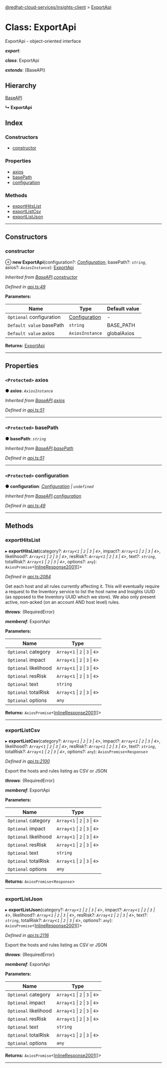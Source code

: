 [@redhat-cloud-services/insights-client](../README.md) > [ExportApi](../classes/exportapi.md)

# Class: ExportApi

ExportApi - object-oriented interface

*__export__*: 

*__class__*: ExportApi

*__extends__*: {BaseAPI}

## Hierarchy

 [BaseAPI](baseapi.md)

**↳ ExportApi**

## Index

### Constructors

* [constructor](exportapi.md#constructor)

### Properties

* [axios](exportapi.md#axios)
* [basePath](exportapi.md#basepath)
* [configuration](exportapi.md#configuration)

### Methods

* [exportHitsList](exportapi.md#exporthitslist)
* [exportListCsv](exportapi.md#exportlistcsv)
* [exportListJson](exportapi.md#exportlistjson)

---

## Constructors

<a id="constructor"></a>

###  constructor

⊕ **new ExportApi**(configuration?: *[Configuration](configuration.md)*, basePath?: *`string`*, axios?: *`AxiosInstance`*): [ExportApi](exportapi.md)

*Inherited from [BaseAPI](baseapi.md).[constructor](baseapi.md#constructor)*

*Defined in [api.ts:49](https://github.com/RedHatInsights/javascript-clients/blob/master/packages/insights/api.ts#L49)*

**Parameters:**

| Name | Type | Default value |
| ------ | ------ | ------ |
| `Optional` configuration | [Configuration](configuration.md) | - |
| `Default value` basePath | `string` |  BASE_PATH |
| `Default value` axios | `AxiosInstance` |  globalAxios |

**Returns:** [ExportApi](exportapi.md)

___

## Properties

<a id="axios"></a>

### `<Protected>` axios

**● axios**: *`AxiosInstance`*

*Inherited from [BaseAPI](baseapi.md).[axios](baseapi.md#axios)*

*Defined in [api.ts:51](https://github.com/RedHatInsights/javascript-clients/blob/master/packages/insights/api.ts#L51)*

___
<a id="basepath"></a>

### `<Protected>` basePath

**● basePath**: *`string`*

*Inherited from [BaseAPI](baseapi.md).[basePath](baseapi.md#basepath)*

*Defined in [api.ts:51](https://github.com/RedHatInsights/javascript-clients/blob/master/packages/insights/api.ts#L51)*

___
<a id="configuration"></a>

### `<Protected>` configuration

**● configuration**: *[Configuration](configuration.md) \| `undefined`*

*Inherited from [BaseAPI](baseapi.md).[configuration](baseapi.md#configuration)*

*Defined in [api.ts:49](https://github.com/RedHatInsights/javascript-clients/blob/master/packages/insights/api.ts#L49)*

___

## Methods

<a id="exporthitslist"></a>

###  exportHitsList

▸ **exportHitsList**(category?: *`Array`<`1` \| `2` \| `3` \| `4`>*, impact?: *`Array`<`1` \| `2` \| `3` \| `4`>*, likelihood?: *`Array`<`1` \| `2` \| `3` \| `4`>*, resRisk?: *`Array`<`1` \| `2` \| `3` \| `4`>*, text?: *`string`*, totalRisk?: *`Array`<`1` \| `2` \| `3` \| `4`>*, options?: *`any`*): `AxiosPromise`<[InlineResponse2001](../interfaces/inlineresponse2001.md)[]>

*Defined in [api.ts:2084](https://github.com/RedHatInsights/javascript-clients/blob/master/packages/insights/api.ts#L2084)*

Get each host and all rules currently affecting it. This will eventually require a request to the Inventory service to list the host name and Insights UUID (as opposed to the Inventory UUID which we store). We also only present active, non-acked (on an account AND host level) rules.

*__throws__*: {RequiredError}

*__memberof__*: ExportApi

**Parameters:**

| Name | Type |
| ------ | ------ |
| `Optional` category | `Array`<`1` \| `2` \| `3` \| `4`> |
| `Optional` impact | `Array`<`1` \| `2` \| `3` \| `4`> |
| `Optional` likelihood | `Array`<`1` \| `2` \| `3` \| `4`> |
| `Optional` resRisk | `Array`<`1` \| `2` \| `3` \| `4`> |
| `Optional` text | `string` |
| `Optional` totalRisk | `Array`<`1` \| `2` \| `3` \| `4`> |
| `Optional` options | `any` |

**Returns:** `AxiosPromise`<[InlineResponse2001](../interfaces/inlineresponse2001.md)[]>

___
<a id="exportlistcsv"></a>

###  exportListCsv

▸ **exportListCsv**(category?: *`Array`<`1` \| `2` \| `3` \| `4`>*, impact?: *`Array`<`1` \| `2` \| `3` \| `4`>*, likelihood?: *`Array`<`1` \| `2` \| `3` \| `4`>*, resRisk?: *`Array`<`1` \| `2` \| `3` \| `4`>*, text?: *`string`*, totalRisk?: *`Array`<`1` \| `2` \| `3` \| `4`>*, options?: *`any`*): `AxiosPromise`<`Response`>

*Defined in [api.ts:2100](https://github.com/RedHatInsights/javascript-clients/blob/master/packages/insights/api.ts#L2100)*

Export the hosts and rules listing as CSV or JSON

*__throws__*: {RequiredError}

*__memberof__*: ExportApi

**Parameters:**

| Name | Type |
| ------ | ------ |
| `Optional` category | `Array`<`1` \| `2` \| `3` \| `4`> |
| `Optional` impact | `Array`<`1` \| `2` \| `3` \| `4`> |
| `Optional` likelihood | `Array`<`1` \| `2` \| `3` \| `4`> |
| `Optional` resRisk | `Array`<`1` \| `2` \| `3` \| `4`> |
| `Optional` text | `string` |
| `Optional` totalRisk | `Array`<`1` \| `2` \| `3` \| `4`> |
| `Optional` options | `any` |

**Returns:** `AxiosPromise`<`Response`>

___
<a id="exportlistjson"></a>

###  exportListJson

▸ **exportListJson**(category?: *`Array`<`1` \| `2` \| `3` \| `4`>*, impact?: *`Array`<`1` \| `2` \| `3` \| `4`>*, likelihood?: *`Array`<`1` \| `2` \| `3` \| `4`>*, resRisk?: *`Array`<`1` \| `2` \| `3` \| `4`>*, text?: *`string`*, totalRisk?: *`Array`<`1` \| `2` \| `3` \| `4`>*, options?: *`any`*): `AxiosPromise`<[InlineResponse2001](../interfaces/inlineresponse2001.md)[]>

*Defined in [api.ts:2116](https://github.com/RedHatInsights/javascript-clients/blob/master/packages/insights/api.ts#L2116)*

Export the hosts and rules listing as CSV or JSON

*__throws__*: {RequiredError}

*__memberof__*: ExportApi

**Parameters:**

| Name | Type |
| ------ | ------ |
| `Optional` category | `Array`<`1` \| `2` \| `3` \| `4`> |
| `Optional` impact | `Array`<`1` \| `2` \| `3` \| `4`> |
| `Optional` likelihood | `Array`<`1` \| `2` \| `3` \| `4`> |
| `Optional` resRisk | `Array`<`1` \| `2` \| `3` \| `4`> |
| `Optional` text | `string` |
| `Optional` totalRisk | `Array`<`1` \| `2` \| `3` \| `4`> |
| `Optional` options | `any` |

**Returns:** `AxiosPromise`<[InlineResponse2001](../interfaces/inlineresponse2001.md)[]>

___


